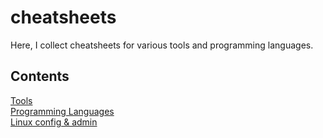 # cheatsheets
Here, I collect cheatsheets for various tools and programming languages.

## Contents

[Tools](tools)      
[Programming Languages](lang)   
[Linux config & admin](system)     


